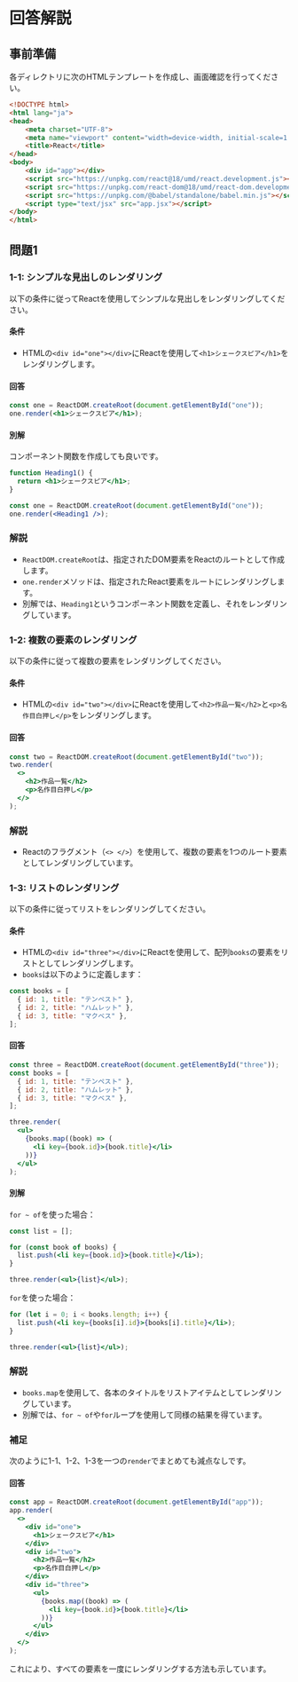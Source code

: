 
# 回答解説

## 事前準備

各ディレクトリに次のHTMLテンプレートを作成し、画面確認を行ってください。

```html
<!DOCTYPE html>
<html lang="ja">
<head>
    <meta charset="UTF-8">
    <meta name="viewport" content="width=device-width, initial-scale=1.0">
    <title>React</title>
</head>
<body>
    <div id="app"></div>
    <script src="https://unpkg.com/react@18/umd/react.development.js"></script>
    <script src="https://unpkg.com/react-dom@18/umd/react-dom.development.js"></script>
    <script src="https://unpkg.com/@babel/standalone/babel.min.js"></script>
    <script type="text/jsx" src="app.jsx"></script>
</body>
</html>
```

## 問題1

### 1-1: シンプルな見出しのレンダリング

以下の条件に従ってReactを使用してシンプルな見出しをレンダリングしてください。

#### 条件

- HTMLの`<div id="one"></div>`にReactを使用して`<h1>シェークスピア</h1>`をレンダリングします。

#### 回答

```jsx
const one = ReactDOM.createRoot(document.getElementById("one"));
one.render(<h1>シェークスピア</h1>);
```

#### 別解

コンポーネント関数を作成しても良いです。

```jsx
function Heading1() {
  return <h1>シェークスピア</h1>;
}

const one = ReactDOM.createRoot(document.getElementById("one"));
one.render(<Heading1 />);
```

### 解説

- `ReactDOM.createRoot`は、指定されたDOM要素をReactのルートとして作成します。
- `one.render`メソッドは、指定されたReact要素をルートにレンダリングします。
- 別解では、`Heading1`というコンポーネント関数を定義し、それをレンダリングしています。

### 1-2: 複数の要素のレンダリング

以下の条件に従って複数の要素をレンダリングしてください。

#### 条件

- HTMLの`<div id="two"></div>`にReactを使用して`<h2>作品一覧</h2>`と`<p>名作目白押し</p>`をレンダリングします。

#### 回答

```jsx
const two = ReactDOM.createRoot(document.getElementById("two"));
two.render(
  <>
    <h2>作品一覧</h2>
    <p>名作目白押し</p>
  </>
);
```

### 解説

- Reactのフラグメント（`<> </>`）を使用して、複数の要素を1つのルート要素としてレンダリングしています。

### 1-3: リストのレンダリング

以下の条件に従ってリストをレンダリングしてください。

#### 条件

- HTMLの`<div id="three"></div>`にReactを使用して、配列`books`の要素をリストとしてレンダリングします。
- `books`は以下のように定義します：

```jsx
const books = [
  { id: 1, title: "テンペスト" },
  { id: 2, title: "ハムレット" },
  { id: 3, title: "マクベス" },
];
```

#### 回答

```jsx
const three = ReactDOM.createRoot(document.getElementById("three"));
const books = [
  { id: 1, title: "テンペスト" },
  { id: 2, title: "ハムレット" },
  { id: 3, title: "マクベス" },
];

three.render(
  <ul>
    {books.map((book) => (
      <li key={book.id}>{book.title}</li>
    ))}
  </ul>
);
```

#### 別解

`for ~ of`を使った場合：

```jsx
const list = [];

for (const book of books) {
  list.push(<li key={book.id}>{book.title}</li>);
}

three.render(<ul>{list}</ul>);
```

`for`を使った場合：

```jsx
for (let i = 0; i < books.length; i++) {
  list.push(<li key={books[i].id}>{books[i].title}</li>);
}

three.render(<ul>{list}</ul>);
```

### 解説

- `books.map`を使用して、各本のタイトルをリストアイテムとしてレンダリングしています。
- 別解では、`for ~ of`や`for`ループを使用して同様の結果を得ています。

### 補足

次のように1-1、1-2、1-3を一つの`render`でまとめても減点なしです。

#### 回答

```jsx
const app = ReactDOM.createRoot(document.getElementById("app"));
app.render(
  <>
    <div id="one">
      <h1>シェークスピア</h1>
    </div>
    <div id="two">
      <h2>作品一覧</h2>
      <p>名作目白押し</p>
    </div>
    <div id="three">
      <ul>
        {books.map((book) => (
          <li key={book.id}>{book.title}</li>
        ))}
      </ul>
    </div>
  </>
);
```

これにより、すべての要素を一度にレンダリングする方法も示しています。
